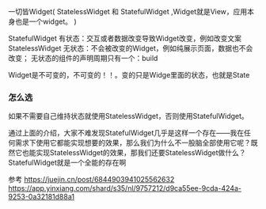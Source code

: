 一切皆Widget( StatelessWidget 和 StatefulWidget ,Widget就是View，应用本身也是一个widget。 )

StatefulWidget 有状态：交互或者数据改变导致Widget改变，例如改变文案
StatelessWidget 无状态：不会被改变的Widget，例如纯展示页面，数据也不会改变； 无状态的组件的声明周期只有一个：build

Widget是不可变的，不可变的！！。变的只是Widge里面的状态，也就是State

### 怎么选

如果不需要自己维持状态就使用StatelessWidget，否则使用StatefulWidget。

通过上面的介绍，大家不难发现StatefulWidget几乎是这样一个存在——我在任何需求下使用它都能实现想要的效果，那么我们为什么不一股脑全部使用它呢？既然它也能实现StatelessWidget的效果，那我们还要StatelessWidget做什么？StatefulWidget就是一个全能的存在啊

参考
https://juejin.cn/post/6844903941025562632   https://app.yinxiang.com/shard/s35/nl/9757212/d9ca55ee-9cda-424a-9253-0a32181d88a1